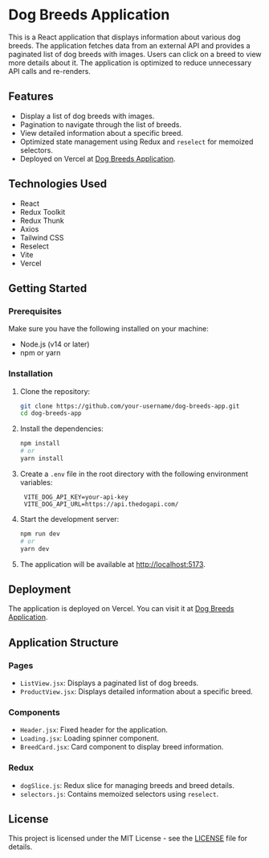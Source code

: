 # Dog Breeds Application

This is a React application that displays information about various dog breeds. The application fetches data from an external API and provides a paginated list of dog breeds with images. Users can click on a breed to view more details about it. The application is optimized to reduce unnecessary API calls and re-renders.

## Features

- Display a list of dog breeds with images.
- Pagination to navigate through the list of breeds.
- View detailed information about a specific breed.
- Optimized state management using Redux and `reselect` for memoized selectors.
- Deployed on Vercel at [Dog Breeds Application](https://the-scene-g9iri73r3-ankitkr27s-projects.vercel.app/).

## Technologies Used

- React
- Redux Toolkit
- Redux Thunk
- Axios
- Tailwind CSS
- Reselect
- Vite
- Vercel

## Getting Started

### Prerequisites

Make sure you have the following installed on your machine:

- Node.js (v14 or later)
- npm or yarn

### Installation

1. Clone the repository:

   ```bash
   git clone https://github.com/your-username/dog-breeds-app.git
   cd dog-breeds-app
    ```
2. Install the dependencies:

   ```bash
   npm install
   # or
   yarn install
   ```
3. Create a `.env` file in the root directory with the following environment variables:

   ```env
    VITE_DOG_API_KEY=your-api-key
    VITE_DOG_API_URL=https://api.thedogapi.com/
    ```
4. Start the development server:

   ```bash
   npm run dev
   # or
   yarn dev
   ```
5. The application will be available at [http://localhost:5173](http://localhost:5173).

## Deployment

The application is deployed on Vercel. You can visit it at [Dog Breeds Application](https://the-scene-g9iri73r3-ankitkr27s-projects.vercel.app/).

## Application Structure

### Pages

- `ListView.jsx`: Displays a paginated list of dog breeds.
- `ProductView.jsx`: Displays detailed information about a specific breed.

### Components

- `Header.jsx`: Fixed header for the application.
- `Loading.jsx`: Loading spinner component.
- `BreedCard.jsx`: Card component to display breed information.

### Redux

- `dogSlice.js`: Redux slice for managing breeds and breed details.
- `selectors.js`: Contains memoized selectors using `reselect`.

## License

This project is licensed under the MIT License - see the [LICENSE](LICENSE) file for details.


